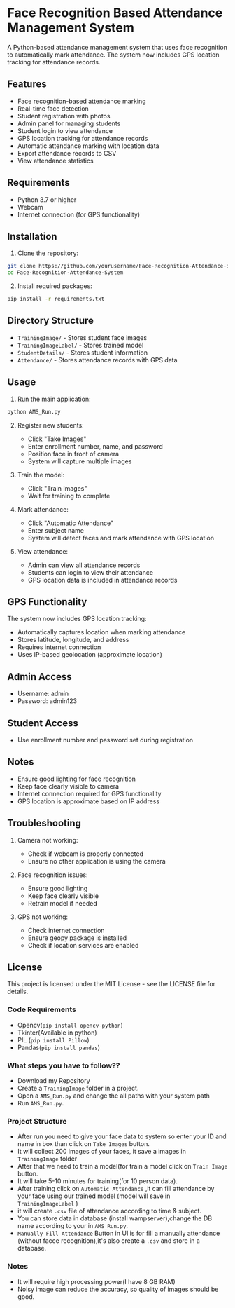# Face Recognition Based Attendance Management System

A Python-based attendance management system that uses face recognition to automatically mark attendance. The system now includes GPS location tracking for attendance records.

## Features

- Face recognition-based attendance marking
- Real-time face detection
- Student registration with photos
- Admin panel for managing students
- Student login to view attendance
- GPS location tracking for attendance records
- Automatic attendance marking with location data
- Export attendance records to CSV
- View attendance statistics

## Requirements

- Python 3.7 or higher
- Webcam
- Internet connection (for GPS functionality)

## Installation

1. Clone the repository:
```bash
git clone https://github.com/yourusername/Face-Recognition-Attendance-System.git
cd Face-Recognition-Attendance-System
```

2. Install required packages:
```bash
pip install -r requirements.txt
```

## Directory Structure

- `TrainingImage/` - Stores student face images
- `TrainingImageLabel/` - Stores trained model
- `StudentDetails/` - Stores student information
- `Attendance/` - Stores attendance records with GPS data

## Usage

1. Run the main application:
```bash
python AMS_Run.py
```

2. Register new students:
   - Click "Take Images"
   - Enter enrollment number, name, and password
   - Position face in front of camera
   - System will capture multiple images

3. Train the model:
   - Click "Train Images"
   - Wait for training to complete

4. Mark attendance:
   - Click "Automatic Attendance"
   - Enter subject name
   - System will detect faces and mark attendance with GPS location

5. View attendance:
   - Admin can view all attendance records
   - Students can login to view their attendance
   - GPS location data is included in attendance records

## GPS Functionality

The system now includes GPS location tracking:
- Automatically captures location when marking attendance
- Stores latitude, longitude, and address
- Requires internet connection
- Uses IP-based geolocation (approximate location)

## Admin Access

- Username: admin
- Password: admin123

## Student Access

- Use enrollment number and password set during registration

## Notes

- Ensure good lighting for face recognition
- Keep face clearly visible to camera
- Internet connection required for GPS functionality
- GPS location is approximate based on IP address

## Troubleshooting

1. Camera not working:
   - Check if webcam is properly connected
   - Ensure no other application is using the camera

2. Face recognition issues:
   - Ensure good lighting
   - Keep face clearly visible
   - Retrain model if needed

3. GPS not working:
   - Check internet connection
   - Ensure geopy package is installed
   - Check if location services are enabled

## License

This project is licensed under the MIT License - see the LICENSE file for details.



### Code Requirements
- Opencv(`pip install opencv-python`)
- Tkinter(Available in python)
- PIL (`pip install Pillow`)
- Pandas(`pip install pandas`)

### What steps you have to follow??
- Download my Repository 
- Create a `TrainingImage` folder in a project.
- Open a `AMS_Run.py` and change the all paths with your system path
- Run `AMS_Run.py`.

### Project Structure

- After run you need to give your face data to system so enter your ID and name in box than click on `Take Images` button.
- It will collect 200 images of your faces, it save a images in `TrainingImage` folder
- After that we need to train a model(for train a model click on `Train Image` button.
- It will take 5-10 minutes for training(for 10 person data).
- After training click on `Automatic Attendance` ,it can fill attendance by your face using our trained model (model will save in `TrainingImageLabel` )
- it will create `.csv` file of attendance according to time & subject.
- You can store data in database (install wampserver),change the DB name according to your in `AMS_Run.py`.
- `Manually Fill Attendance` Button in UI is for fill a manually attendance (without facce recognition),it's also create a `.csv` and store in a database.




### Notes
- It will require high processing power(I have 8 GB RAM)
- Noisy image can reduce the accuracy, so quality of images should be good.


